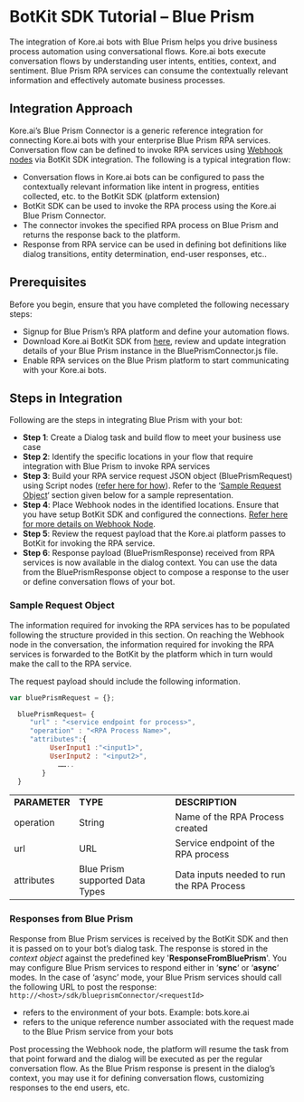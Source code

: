 # BotKit SDK Tutorial – Blue Prism

The integration of Kore.ai bots with Blue Prism helps you drive business process automation using conversational flows. Kore.ai bots execute conversation flows by understanding user intents, entities, context, and sentiment. Blue Prism RPA services can consume the contextually relevant information and effectively automate business processes.

## Integration Approach

Kore.ai’s Blue Prism Connector is a generic reference integration for connecting Kore.ai bots with your enterprise Blue Prism RPA services. Conversation flow can be defined to invoke RPA services using [Webhook nodes](../../automation/use-cases/dialogs/node-types/working-with-the-web-hook-node) via BotKit SDK integration. The following is a typical integration flow:

* Conversation flows in Kore.ai bots can be configured to pass the contextually relevant information like intent in progress, entities collected, etc. to the BotKit SDK (platform extension)
* BotKit SDK can be used to invoke the RPA process using the Kore.ai Blue Prism Connector.
* The connector invokes the specified RPA process on Blue Prism and returns the response back to the platform.
* Response from RPA service can be used in defining bot definitions like dialog transitions, entity determination, end-user responses, etc..

## Prerequisites

Before you begin, ensure that you have completed the following necessary steps:

* Signup for Blue Prism’s RPA platform and define your automation flows.
* Download Kore.ai BotKit SDK from [here](https://github.com/Koredotcom/BotKit),  review and update integration details of your Blue Prism instance in the BluePrismConnector.js file.
* Enable RPA services on the Blue Prism platform to start communicating with your Kore.ai bots.

## Steps in Integration

Following are the steps in integrating Blue Prism with your bot:

* **Step 1**: Create a Dialog task and build flow to meet your business use case
* **Step 2**: Identify the specific locations in your flow that require integration with Blue Prism to invoke RPA services
* **Step 3**: Build your RPA service request JSON object (BluePrismRequest) using Script nodes ([refer here for how](../../automation/use-cases/dialogs/node-types/working-with-the-script-node)). Refer to the ‘[Sample Request Object](#sample-request-object)‘ section given below for a sample representation.
* **Step 4**: Place Webhook nodes in the identified locations. Ensure that you have setup BotKit SDK and configured the connections. [Refer here for more details on Webhook Node](../../automation/use-cases/dialogs/node-types/working-with-the-web-hook-node).
* **Step 5**: Review the request payload that the Kore.ai platform passes to BotKit for invoking the RPA service.
* **Step 6**: Response payload (BluePrismResponse) received from RPA services is now available in the dialog context. You can use the data from the BluePrismResponse object to compose a response to the user or define conversation flows of your bot.

### Sample Request Object

The information required for invoking the RPA services has to be populated following the structure provided in this section. On reaching the Webhook node in the conversation, the information required for invoking the RPA services is forwarded to the BotKit by the platform which in turn would make the call to the RPA service.

The request payload should include the following information.

```javascript
var bluePrismRequest = {};

  bluePrismRequest= {
     "url" : "<service endpoint for process>",
     "operation" : "<RPA Process Name>",
     "attributes":{
          UserInput1 :"<input1>",
          UserInput2 : "<input2>",
            ……..
        }
  }
```

<table>
  <tr>
   <td><strong>PARAMETER</strong>
   </td>
   <td><strong>TYPE</strong>
   </td>
   <td><strong>DESCRIPTION</strong>
   </td>
  </tr>
  <tr>
   <td>operation
   </td>
   <td>String
   </td>
   <td>Name of the RPA Process created
   </td>
  </tr>
  <tr>
   <td>url
   </td>
   <td>URL
   </td>
   <td>Service endpoint of the RPA process
   </td>
  </tr>
  <tr>
   <td>attributes
   </td>
   <td>Blue Prism supported Data Types
   </td>
   <td>Data inputs needed to run the RPA Process
   </td>
  </tr>
</table>

### Responses from Blue Prism

Response from Blue Prism services is received by the BotKit SDK and then it is passed on to your bot’s dialog task. The response is stored in the _context object_ against the predefined key '**ResponseFromBluePrism**'. You may configure Blue Prism services to respond either in ‘**sync**‘ or ‘**async**‘ modes. In the case of ‘async’ mode, your Blue Prism services should call the following URL to post the response: `http://<host>/sdk/blueprismConnector/<requestId>`

* <host> refers to the environment of your bots. Example: bots.kore.ai
* <requestId> refers to the unique reference number associated with the request made to the Blue Prism service from your bots

Post processing the Webhook node, the platform will resume the task from that point forward and the dialog will be executed as per the regular conversation flow. As the Blue Prism response is present in the dialog’s context, you may use it for defining conversation flows, customizing responses to the end users, etc.
